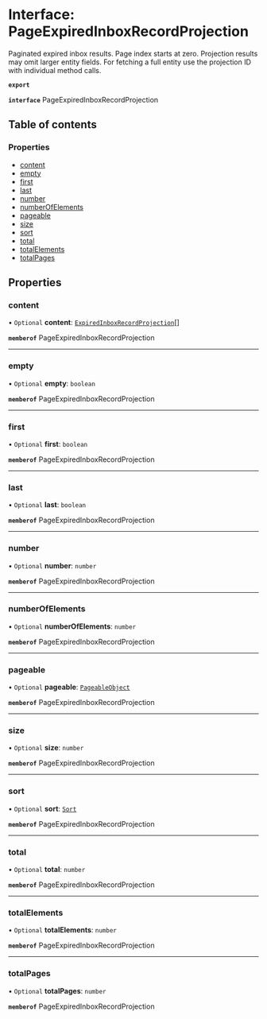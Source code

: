 # Interface: PageExpiredInboxRecordProjection

Paginated expired inbox results. Page index starts at zero. Projection results may omit larger entity fields. For fetching a full entity use the projection ID with individual method calls.

**`export`**

**`interface`** PageExpiredInboxRecordProjection

## Table of contents

### Properties

- [content](PageExpiredInboxRecordProjection.md#content)
- [empty](PageExpiredInboxRecordProjection.md#empty)
- [first](PageExpiredInboxRecordProjection.md#first)
- [last](PageExpiredInboxRecordProjection.md#last)
- [number](PageExpiredInboxRecordProjection.md#number)
- [numberOfElements](PageExpiredInboxRecordProjection.md#numberofelements)
- [pageable](PageExpiredInboxRecordProjection.md#pageable)
- [size](PageExpiredInboxRecordProjection.md#size)
- [sort](PageExpiredInboxRecordProjection.md#sort)
- [total](PageExpiredInboxRecordProjection.md#total)
- [totalElements](PageExpiredInboxRecordProjection.md#totalelements)
- [totalPages](PageExpiredInboxRecordProjection.md#totalpages)

## Properties

### content

• `Optional` **content**: [`ExpiredInboxRecordProjection`](ExpiredInboxRecordProjection.md)[]

**`memberof`** PageExpiredInboxRecordProjection

___

### empty

• `Optional` **empty**: `boolean`

**`memberof`** PageExpiredInboxRecordProjection

___

### first

• `Optional` **first**: `boolean`

**`memberof`** PageExpiredInboxRecordProjection

___

### last

• `Optional` **last**: `boolean`

**`memberof`** PageExpiredInboxRecordProjection

___

### number

• `Optional` **number**: `number`

**`memberof`** PageExpiredInboxRecordProjection

___

### numberOfElements

• `Optional` **numberOfElements**: `number`

**`memberof`** PageExpiredInboxRecordProjection

___

### pageable

• `Optional` **pageable**: [`PageableObject`](PageableObject.md)

**`memberof`** PageExpiredInboxRecordProjection

___

### size

• `Optional` **size**: `number`

**`memberof`** PageExpiredInboxRecordProjection

___

### sort

• `Optional` **sort**: [`Sort`](Sort.md)

**`memberof`** PageExpiredInboxRecordProjection

___

### total

• `Optional` **total**: `number`

**`memberof`** PageExpiredInboxRecordProjection

___

### totalElements

• `Optional` **totalElements**: `number`

**`memberof`** PageExpiredInboxRecordProjection

___

### totalPages

• `Optional` **totalPages**: `number`

**`memberof`** PageExpiredInboxRecordProjection
